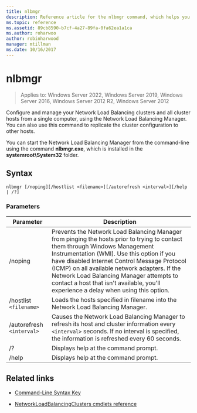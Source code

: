 ```yaml
---
title: nlbmgr
description: Reference article for the nlbmgr command, which helps you to configure and manage your Network Load Balancing clusters and all cluster hosts from a single computer, using the Network Load Balancing Manager.
ms.topic: reference
ms.assetid: 89cb8590-b7cf-4a27-89fa-0fa62ea1a1ca
ms.author: roharwoo
author: robinharwood
manager: mtillman
ms.date: 10/16/2017
---
```


# nlbmgr

>Applies to: Windows Server 2022, Windows Server 2019, Windows Server 2016, Windows Server 2012 R2, Windows Server 2012

Configure and manage your Network Load Balancing clusters and all cluster hosts from a single computer, using the Network Load Balancing Manager. You can also use this command to replicate the cluster configuration to other hosts.

You can start the Network Load Balancing Manager from the command-line using the command **nlbmgr.exe**, which is installed in the **systemroot\System32** folder.

## Syntax

```
nlbmgr [/noping][/hostlist <filename>][/autorefresh <interval>][/help | /?]
```

### Parameters

| Parameter | Description |
| --------- | ----------- |
| /noping | Prevents the Network Load Balancing Manager from pinging the hosts prior to trying to contact them through Windows Management Instrumentation (WMI). Use this option if you have disabled Internet Control Message Protocol (ICMP) on all available network adapters. If the Network Load Balancing Manager attempts to contact a host that isn't available, you'll experience a delay when using this option. |
| /hostlist `<filename>` | Loads the hosts specified in filename into the Network Load Balancing Manager. |
| /autorefresh `<interval>` | Causes the Network Load Balancing Manager to refresh its host and cluster information every `<interval>` seconds. If no interval is specified, the information is refreshed every 60 seconds. |
| /? | Displays help at the command prompt. |
| /help | Displays help at the command prompt. |

## Related links

- [Command-Line Syntax Key](command-line-syntax-key.md)

- [NetworkLoadBalancingClusters cmdlets reference](/powershell/module/networkloadbalancingclusters)
